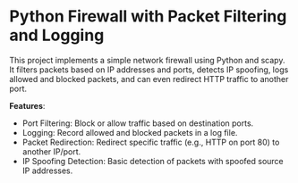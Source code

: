 # Python Firewall with Packet Filtering and Logging

This project implements a simple network firewall using Python and scapy. It filters packets based on IP addresses and ports, detects IP spoofing, logs allowed and blocked packets, and can even redirect HTTP traffic to another port.

**Features**:
- Port Filtering: Block or allow traffic based on destination ports.
- Logging: Record allowed and blocked packets in a log file.
- Packet Redirection: Redirect specific traffic (e.g., HTTP on port 80) to another IP/port.
- IP Spoofing Detection: Basic detection of packets with spoofed source IP addresses.


